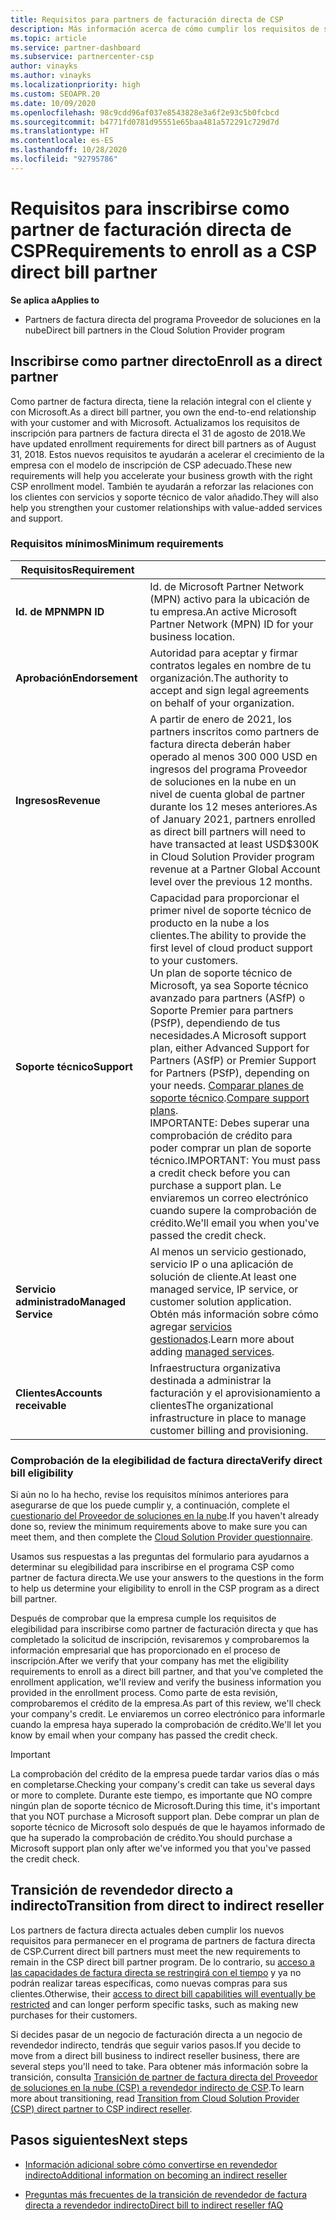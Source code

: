 ```yaml
---
title: Requisitos para partners de facturación directa de CSP
description: Más información acerca de cómo cumplir los requisitos de servicio y soporte técnico más recientes para convertirte en un partner de facturación directa en el programa Proveedor de soluciones en la nube (CSP) de Microsoft.
ms.topic: article
ms.service: partner-dashboard
ms.subservice: partnercenter-csp
author: vinayks
ms.author: vinayks
ms.localizationpriority: high
ms.custom: SEOAPR.20
ms.date: 10/09/2020
ms.openlocfilehash: 98c9cdd96af037e8543828e3a6f2e93c5b0fcbcd
ms.sourcegitcommit: b4771fd0781d95551e65baa481a572291c729d7d
ms.translationtype: HT
ms.contentlocale: es-ES
ms.lasthandoff: 10/28/2020
ms.locfileid: "92795786"
---
```

# <a name="requirements-to-enroll-as-a-csp-direct-bill-partner"></a><span data-ttu-id="57ad3-103">Requisitos para inscribirse como partner de facturación directa de CSP</span><span class="sxs-lookup"><span data-stu-id="57ad3-103">Requirements to enroll as a CSP direct bill partner</span></span>

<span data-ttu-id="57ad3-104">**Se aplica a**</span><span class="sxs-lookup"><span data-stu-id="57ad3-104">**Applies to**</span></span>

- <span data-ttu-id="57ad3-105">Partners de factura directa del programa Proveedor de soluciones en la nube</span><span class="sxs-lookup"><span data-stu-id="57ad3-105">Direct bill partners in the Cloud Solution Provider program</span></span>

## <a name="enroll-as-a-direct-partner"></a><span data-ttu-id="57ad3-106">Inscribirse como partner directo</span><span class="sxs-lookup"><span data-stu-id="57ad3-106">Enroll as a direct partner</span></span>

<span data-ttu-id="57ad3-107">Como partner de factura directa, tiene la relación integral con el cliente y con Microsoft.</span><span class="sxs-lookup"><span data-stu-id="57ad3-107">As a direct bill partner, you own the end-to-end relationship with your customer and with Microsoft.</span></span> <span data-ttu-id="57ad3-108">Actualizamos los requisitos de inscripción para partners de factura directa el 31 de agosto de 2018.</span><span class="sxs-lookup"><span data-stu-id="57ad3-108">We have updated enrollment requirements for direct bill partners as of August 31, 2018.</span></span> <span data-ttu-id="57ad3-109">Estos nuevos requisitos te ayudarán a acelerar el crecimiento de la empresa con el modelo de inscripción de CSP adecuado.</span><span class="sxs-lookup"><span data-stu-id="57ad3-109">These new requirements will help you accelerate your business growth with the right CSP enrollment model.</span></span> <span data-ttu-id="57ad3-110">También te ayudarán a reforzar las relaciones con los clientes con servicios y soporte técnico de valor añadido.</span><span class="sxs-lookup"><span data-stu-id="57ad3-110">They will also help you strengthen your customer relationships with value-added services and support.</span></span>

### <a name="minimum-requirements"></a><span data-ttu-id="57ad3-111">Requisitos mínimos</span><span class="sxs-lookup"><span data-stu-id="57ad3-111">Minimum requirements</span></span>

|<span data-ttu-id="57ad3-112">**Requisitos**</span><span class="sxs-lookup"><span data-stu-id="57ad3-112">**Requirement**</span></span>|                             |
|--------------------------------|--------------------------------------------------------------|
|<span data-ttu-id="57ad3-113">**Id. de MPN**</span><span class="sxs-lookup"><span data-stu-id="57ad3-113">**MPN ID**</span></span>   |<span data-ttu-id="57ad3-114">Id. de Microsoft Partner Network (MPN) activo para la ubicación de tu empresa.</span><span class="sxs-lookup"><span data-stu-id="57ad3-114">An active Microsoft Partner Network (MPN) ID for your business location.</span></span>    |
|<span data-ttu-id="57ad3-115">**Aprobación**</span><span class="sxs-lookup"><span data-stu-id="57ad3-115">**Endorsement**</span></span>   |<span data-ttu-id="57ad3-116">Autoridad para aceptar y firmar contratos legales en nombre de tu organización.</span><span class="sxs-lookup"><span data-stu-id="57ad3-116">The authority to accept and sign legal agreements on behalf of your organization.</span></span>|
|<span data-ttu-id="57ad3-117">**Ingresos**</span><span class="sxs-lookup"><span data-stu-id="57ad3-117">**Revenue**</span></span>|<span data-ttu-id="57ad3-118">A partir de enero de 2021, los partners inscritos como partners de factura directa deberán haber operado al menos 300 000 USD en ingresos del programa Proveedor de soluciones en la nube en un nivel de cuenta global de partner durante los 12 meses anteriores.</span><span class="sxs-lookup"><span data-stu-id="57ad3-118">As of January 2021, partners enrolled as direct bill partners will need to have transacted at least USD$300K in Cloud Solution Provider program revenue at a Partner Global Account level over the previous 12 months.</span></span>| 
|<span data-ttu-id="57ad3-119">**Soporte técnico**</span><span class="sxs-lookup"><span data-stu-id="57ad3-119">**Support**</span></span>   |<span data-ttu-id="57ad3-120">Capacidad para proporcionar el primer nivel de soporte técnico de producto en la nube a los clientes.</span><span class="sxs-lookup"><span data-stu-id="57ad3-120">The ability to provide the first level of cloud product support to your customers.</span></span> <br/><span data-ttu-id="57ad3-121">Un plan de soporte técnico de Microsoft, ya sea Soporte técnico avanzado para partners (ASfP) o Soporte Premier para partners (PSfP), dependiendo de tus necesidades.</span><span class="sxs-lookup"><span data-stu-id="57ad3-121">A Microsoft support plan, either Advanced Support for Partners (ASfP) or Premier Support for Partners (PSfP), depending on your needs.</span></span> <span data-ttu-id="57ad3-122">[Comparar planes de soporte técnico](https://partner.microsoft.com/support/partnersupport).</span><span class="sxs-lookup"><span data-stu-id="57ad3-122">[Compare support plans](https://partner.microsoft.com/support/partnersupport).</span></span><br/> <span data-ttu-id="57ad3-123">IMPORTANTE: Debes superar una comprobación de crédito para poder comprar un plan de soporte técnico.</span><span class="sxs-lookup"><span data-stu-id="57ad3-123">IMPORTANT: You must pass a credit check before you can purchase a support plan.</span></span> <span data-ttu-id="57ad3-124">Le enviaremos un correo electrónico cuando supere la comprobación de crédito.</span><span class="sxs-lookup"><span data-stu-id="57ad3-124">We'll email you when you've passed the credit check.</span></span> |
|<span data-ttu-id="57ad3-125">**Servicio administrado**</span><span class="sxs-lookup"><span data-stu-id="57ad3-125">**Managed Service**</span></span>   |<span data-ttu-id="57ad3-126">Al menos un servicio gestionado, servicio IP o una aplicación de solución de cliente.</span><span class="sxs-lookup"><span data-stu-id="57ad3-126">At least one managed service, IP service, or customer solution application.</span></span> <span data-ttu-id="57ad3-127">Obtén más información sobre cómo agregar [servicios gestionados](https://partner.microsoft.com/business-opportunities/managed-services-provider).</span><span class="sxs-lookup"><span data-stu-id="57ad3-127">Learn more about adding [managed services](https://partner.microsoft.com/business-opportunities/managed-services-provider).</span></span>|
|<span data-ttu-id="57ad3-128">**Clientes**</span><span class="sxs-lookup"><span data-stu-id="57ad3-128">**Accounts receivable**</span></span> |<span data-ttu-id="57ad3-129">Infraestructura organizativa destinada a administrar la facturación y el aprovisionamiento a clientes</span><span class="sxs-lookup"><span data-stu-id="57ad3-129">The organizational infrastructure in place to manage customer billing and provisioning.</span></span>|

### <a name="verify-direct-bill-eligibility"></a><span data-ttu-id="57ad3-130">Comprobación de la elegibilidad de factura directa</span><span class="sxs-lookup"><span data-stu-id="57ad3-130">Verify direct bill eligibility</span></span>

<span data-ttu-id="57ad3-131">Si aún no lo ha hecho, revise los requisitos mínimos anteriores para asegurarse de que los puede cumplir y, a continuación, complete el [cuestionario del Proveedor de soluciones en la nube](https://partner.microsoft.com/cloud-solution-provider/assessment).</span><span class="sxs-lookup"><span data-stu-id="57ad3-131">If you haven't already done so, review the minimum requirements above to make sure you can meet them, and then complete the [Cloud Solution Provider questionnaire](https://partner.microsoft.com/cloud-solution-provider/assessment).</span></span>

<span data-ttu-id="57ad3-132">Usamos sus respuestas a las preguntas del formulario para ayudarnos a determinar su elegibilidad para inscribirse en el programa CSP como partner de factura directa.</span><span class="sxs-lookup"><span data-stu-id="57ad3-132">We use your answers to the questions in the form to help us determine your eligibility to enroll in the CSP program as a direct bill partner.</span></span>

<span data-ttu-id="57ad3-133">Después de comprobar que la empresa cumple los requisitos de elegibilidad para inscribirse como partner de facturación directa y que has completado la solicitud de inscripción, revisaremos y comprobaremos la información empresarial que has proporcionado en el proceso de inscripción.</span><span class="sxs-lookup"><span data-stu-id="57ad3-133">After we verify that your company has met the eligibility requirements to enroll as a direct bill partner, and that you've completed the enrollment application, we'll review and verify the business information you provided in the enrollment process.</span></span> <span data-ttu-id="57ad3-134">Como parte de esta revisión, comprobaremos el crédito de la empresa.</span><span class="sxs-lookup"><span data-stu-id="57ad3-134">As part of this review, we'll check your company's credit.</span></span> <span data-ttu-id="57ad3-135">Le enviaremos un correo electrónico para informarle cuando la empresa haya superado la comprobación de crédito.</span><span class="sxs-lookup"><span data-stu-id="57ad3-135">We'll let you know by email when your company has passed the credit check.</span></span>

>[!IMPORTANT]
><span data-ttu-id="57ad3-136">La comprobación del crédito de la empresa puede tardar varios días o más en completarse.</span><span class="sxs-lookup"><span data-stu-id="57ad3-136">Checking your company's credit can take us several days or more to complete.</span></span> <span data-ttu-id="57ad3-137">Durante este tiempo, es importante que NO compre ningún plan de soporte técnico de Microsoft.</span><span class="sxs-lookup"><span data-stu-id="57ad3-137">During this time, it's important that you NOT purchase a Microsoft support plan.</span></span> <span data-ttu-id="57ad3-138">Debe comprar un plan de soporte técnico de Microsoft solo después de que le hayamos informado de que ha superado la comprobación de crédito.</span><span class="sxs-lookup"><span data-stu-id="57ad3-138">You should purchase a Microsoft support plan only after we've informed you that you've passed the credit check.</span></span>

## <a name="transition-from-direct-to-indirect-reseller"></a><span data-ttu-id="57ad3-139">Transición de revendedor directo a indirecto</span><span class="sxs-lookup"><span data-stu-id="57ad3-139">Transition from direct to indirect reseller</span></span>

<span data-ttu-id="57ad3-140">Los partners de factura directa actuales deben cumplir los nuevos requisitos para permanecer en el programa de partners de factura directa de CSP.</span><span class="sxs-lookup"><span data-stu-id="57ad3-140">Current direct bill partners must meet the new requirements to remain in the CSP direct bill partner program.</span></span> <span data-ttu-id="57ad3-141">De lo contrario, su [acceso a las capacidades de factura directa se restringirá con el tiempo](restricted-direct-bill-capabilities.md) y ya no podrán realizar tareas específicas, como nuevas compras para sus clientes.</span><span class="sxs-lookup"><span data-stu-id="57ad3-141">Otherwise, their [access to direct bill capabilities will eventually be restricted](restricted-direct-bill-capabilities.md) and can longer perform specific tasks, such as making new purchases for their customers.</span></span>

<span data-ttu-id="57ad3-142">Si decides pasar de un negocio de facturación directa a un negocio de revendedor indirecto, tendrás que seguir varios pasos.</span><span class="sxs-lookup"><span data-stu-id="57ad3-142">If you decide to move from a direct bill business to indirect reseller business, there are several steps you'll need to take.</span></span> <span data-ttu-id="57ad3-143">Para obtener más información sobre la transición, consulta [Transición de partner de factura directa del Proveedor de soluciones en la nube (CSP) a revendedor indirecto de CSP](transition-direct-to-indirect.md).</span><span class="sxs-lookup"><span data-stu-id="57ad3-143">To learn more about transitioning, read [Transition from Cloud Solution Provider (CSP) direct partner to CSP indirect reseller](transition-direct-to-indirect.md).</span></span>

## <a name="next-steps"></a><span data-ttu-id="57ad3-144">Pasos siguientes</span><span class="sxs-lookup"><span data-stu-id="57ad3-144">Next steps</span></span>

- [<span data-ttu-id="57ad3-145">Información adicional sobre cómo convertirse en revendedor indirecto</span><span class="sxs-lookup"><span data-stu-id="57ad3-145">Additional information on becoming an indirect reseller</span></span>](https://assetsprod.microsoft.com/csp-directbill-to-indirect-transition.pdf)

- [<span data-ttu-id="57ad3-146">Preguntas más frecuentes de la transición de revendedor de factura directa a revendedor indirecto</span><span class="sxs-lookup"><span data-stu-id="57ad3-146">Direct bill to indirect reseller fAQ</span></span>](https://assetsprod.microsoft.com/mpn/direct-bill-partner-faq.pdf)
